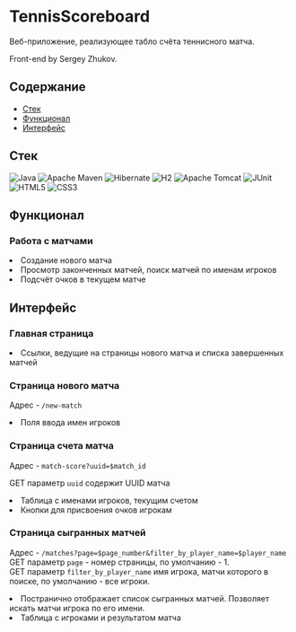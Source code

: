 # TennisScoreboard

Веб-приложение, реализующее табло счёта теннисного матча.

Front-end by Sergey Zhukov.

## Содержание

- [Стек](#стек)
- [Функционал](#функционал)
- [Интерфейс](#интерфейс)

## Стек

![Java](https://img.shields.io/badge/java-%23ED8B00.svg?style=for-the-badge&logo=openjdk&logoColor=white)
![Apache Maven](https://img.shields.io/badge/Apache%20Maven-C71A36?style=for-the-badge&logo=Apache%20Maven&logoColor=white)
![Hibernate](https://img.shields.io/badge/Hibernate-59666C?style=for-the-badge&logo=Hibernate&logoColor=white)
![H2](https://img.shields.io/badge/H2-59666C?style=for-the-badge)
![Apache Tomcat](https://img.shields.io/badge/apache%20tomcat-%23F8DC75.svg?style=for-the-badge&logo=apache-tomcat&logoColor=black)
![JUnit](https://img.shields.io/badge/-Junit-252529?style=for-the-badge&logoColor=FCC72B)
![HTML5](https://img.shields.io/badge/html5-%23E34F26.svg?style=for-the-badge&logo=html5&logoColor=white)
![CSS3](https://img.shields.io/badge/css3-%231572B6.svg?style=for-the-badge&logo=css3&logoColor=white)

## Функционал

<h3>Работа с матчами</h3>
<li>Создание нового матча </li>
<li>Просмотр законченных матчей, поиск матчей по именам игроков</li>
<li>Подсчёт очков в текущем матче</li>

## Интерфейс

<h3>Главная страница</h3>
<li>Ссылки, ведущие на страницы нового матча и списка завершенных матчей</li>

<h3>Страница нового матча</h3>

Адрес - `/new-match`
<li>Поля ввода имен игроков</li>

<h3>Страница счета матча</h3>

Адрес - `match-score?uuid=$match_id`   

GET параметр `uuid` содержит UUID матча
<li>Таблица с именами игроков, текущим счетом</li>
<li>Кнопки для присвоения очков игрокам</li>

<h3>Страница сыгранных матчей</h3>

Адрес - `/matches?page=$page_number&filter_by_player_name=$player_name`    
GET параметр `page` - номер страницы, по умолчанию - 1.    
GET параметр `filter_by_player_name` имя игрока, матчи которого в поиске, по умолчанию - все игроки.
<li>Постранично отображает список сыгранных матчей. Позволяет искать матчи игрока по его имени.</li>
<li>Таблица с игроками и результатом матча</li>
